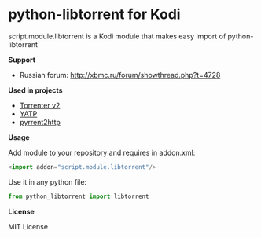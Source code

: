 python-libtorrent for Kodi
==================
script.module.libtorrent is a Kodi module that makes easy import of python-libtorrent

**Support**
- Russian forum: http://xbmc.ru/forum/showthread.php?t=4728

**Used in projects**
- [Torrenter v2](https://github.com/DiMartinoXBMC/plugin.video.torrenter)
- [YATP](https://github.com/romanvm/kodi.yatp)
- [pyrrent2http](https://github.com/inpos/script.module.pyrrent2http)

**Usage**

Add module to your repository and requires in addon.xml:
```python
<import addon="script.module.libtorrent"/>
```

Use it in any python file:
```python
from python_libtorrent import libtorrent
```

**License**

MIT License